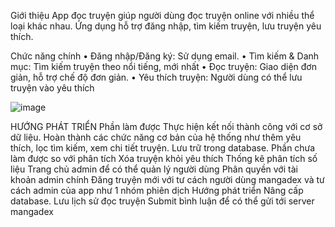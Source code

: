 Giới thiệu
App đọc truyện giúp người dùng đọc truyện online với nhiều thể loại khác nhau. Ứng dụng hỗ trợ đăng nhập, tìm kiếm truyện, lưu truyện yêu thích.

Chức năng chính
•  Đăng nhập/Đăng ký: Sử dụng email.
•  Tìm kiếm & Danh mục: Tìm kiếm truyện theo nổi tiếng, mới nhất
•  Đọc truyện: Giao diện đơn giản, hỗ trợ chế độ đơn giản.
• Yêu thích truyện: Người dùng có thể lưu truyện vào yêu thích 

![image](https://github.com/user-attachments/assets/dafafa89-72a2-45e7-a2a0-80f6b8c7da78)

HƯỚNG PHÁT TRIỂN
Phần làm được
Thực hiện kết nối thành công với cơ sở dữ liệu.
Hoàn thành các chức năng cơ bản của hệ thống như thêm yêu thích, lọc tìm kiếm, xem chi tiết truyện.
Lưu trữ trong database.
Phần chưa làm được so với phân tích
Xóa truyện khỏi yêu thích
Thống kê phân tích số liệu
Trang chủ admin để có thể quản lý người dùng
Phân quyền với tài khoản admin chính
Đăng truyện mới với tư cách người dùng mangadex và tư cách admin của app như 1 nhóm phiên dịch
Hướng phát triển
Nâng cấp database.
Lưu lịch sử đọc truyện
Submit bình luận để có thể gửi tới server mangadex
